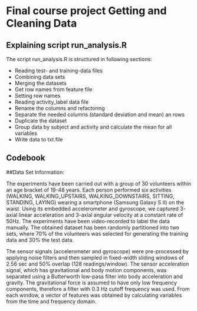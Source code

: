 # Final course project Getting and Cleaning Data
## Explaining script run_analysis.R
The script run_analysis.R is structured in following sections:

+ Reading test- and training-data files
+ Combining data sets
+ Merging the datasets
+ Get row names from feature file
+ Setting row names
+ Reading activity_label data file
+ Rename the columns and refactoring
+ Separate the needed columns (standard deviation and mean) an rows
+ Duplicate the dataset
+ Group data by subject and activity and calculate the mean for all variables
+ Write data to txt.file


## Codebook

##Data Set Information:

The experiments have been carried out with a group of 30 volunteers within an age bracket of 19-48 years. Each person performed six activities (WALKING, WALKING_UPSTAIRS, WALKING_DOWNSTAIRS, SITTING, STANDING, LAYING) wearing a smartphone (Samsung Galaxy S II) on the waist. Using its embedded accelerometer and gyroscope, we captured 3-axial linear acceleration and 3-axial angular velocity at a constant rate of 50Hz. The experiments have been video-recorded to label the data manually. The obtained dataset has been randomly partitioned into two sets, where 70% of the volunteers was selected for generating the training data and 30% the test data.

The sensor signals (accelerometer and gyroscope) were pre-processed by applying noise filters and then sampled in fixed-width sliding windows of 2.56 sec and 50% overlap (128 readings/window). The sensor acceleration signal, which has gravitational and body motion components, was separated using a Butterworth low-pass filter into body acceleration and gravity. The gravitational force is assumed to have only low frequency components, therefore a filter with 0.3 Hz cutoff frequency was used. From each window, a vector of features was obtained by calculating variables from the time and frequency domain.